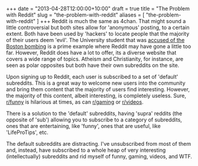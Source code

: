 +++
date = "2013-04-28T12:00:00+10:00"
draft = true
title = "The Problem with Reddit"
slug = "the-problem-with-reddit"
aliases = [
	"the-problem-with-reddit"
]
+++
Reddit is much the same as 4chan. That might sound a little controversial but both sites allow for 'anonymous' posting, to a certain extent. Both have been used by 'hackers' to locate people that the majority of their users deem 'evil'. The University student that was [accused of the Boston bombing](http://www.bbc.co.uk/news/world-us-canada-22297568) is a prime example where Reddit may have gone a little too far. However, Reddit does have a lot to offer, its a diverse website that covers a wide range of topics. Atheism and Christianity, for instance, are seen as polar opposites but both have their own subreddits on the site.

Upon signing up to Reddit, each user is subscribed to a set of 'default' subreddits. This is a great way to welcome new users into the community and bring them content that the majority of users find interesting. However, the majority of this content, albeit interesting, is completely useless. Sure, [r/funny](http://reddit.com/r/funny/) is hilarious at times, as can [r/gaming](http://reddit.com/r/gaming/) or [r/videos](http://reddit.com/r/videos/). 

There is a solution to the 'default' subreddits, having 'supra' reddits (the opposite of 'sub') allowing you to subscribe to a category of subreddits, ones that are entertaining, like 'funny', ones that are useful, like 'LifeProTips', etc. 

The default subreddits are distracting. I've unsubscribed from most of them and, instead, have subscribed to a whole heap of very interesting (intellectually) subreddits and rid myself of funny, gaming, videos, and WTF.